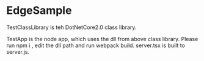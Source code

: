 # EdgeSample


TestClassLibrary is teh DotNetCore2.0 class library.

TestApp is the node app, which uses the dll from above class library. Please run npm i , edit the dll path and run webpack build. server.tsx is built to server.js.
